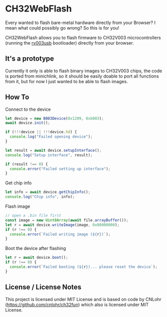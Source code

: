 # CH32WebFlash

Every wanted to flash bare-metal hardware directly from your Browser? I mean what could possibly go wrong?
So this is for you!

CH32WebFlash allows you to flash firmware to CH32V003 microcontrollers (running the [rv003usb](https://github.com/cnlohr/rv003usb) bootloader) directly from your browser.

## It's a prototype

Currently it only is able to flash binary images to CH32V003 chips, the code is ported from minichlink, so it should be easily doable to port all functions from it, but for now I just wanted to be able to flash images.

## How To

Connect to the device

```ts
let device = new B003Device(0x1209, 0xb003);
await device.init();

if (!!!device || !!!device.hd) {
  console.log("Failed opening device");
}

let result = await device.setupInterface();
console.log("Setup interface", result);

if (result !== 0) {
  console.error("Failed setting up interface");
}
```

Get chip info

```ts
let info = await device.getChipInfo();
console.log("Chip info", info);
```

Flash image

```ts
// open a .bin file first
const image = new Uint8Array(await file.arrayBuffer());
let r = await device.writeImage(image, 0x08000000);
if (r !== 0) {
  console.error(`Failed writing image (${r})`);
}
```

Boot the device after flashing

```ts
let r = await device.boot();
if (r !== 0) {
  console.error(`Failed booting (${r})... please reset the device`);
}
```

## License / License Notes

This project is licensed under MIT License and is based on code by CNLohr (https://github.com/cnlohr/ch32fun) which also is licensed under MIT License.
